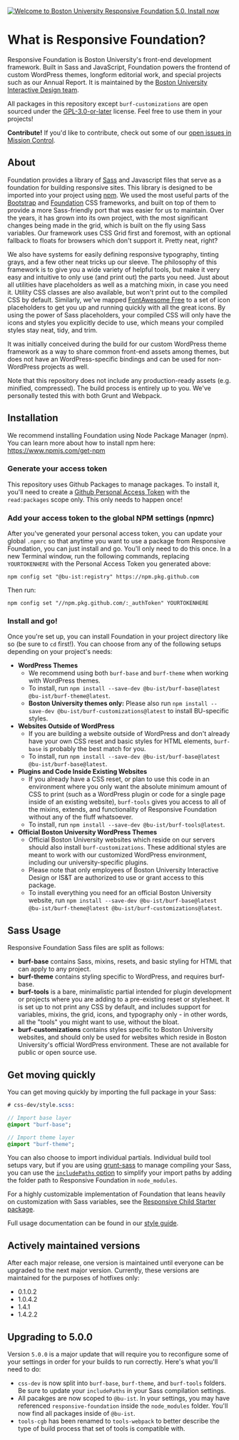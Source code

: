 [![Welcome to Boston University Responsive Foundation 5.0. Install now](https://user-images.githubusercontent.com/1828613/103576393-11302080-4ea1-11eb-8ed8-a1d08a1cdb67.jpg)](#installation) 

# What is Responsive Foundation?

Responsive Foundation is Boston University's front-end development framework. Built in Sass and JavaScript, Foundation powers the frontend of custom WordPress themes, longform editorial work, and special projects such as our Annual Report. It is maintained by the [Boston University Interactive Design team](https://www.bu.edu/interactive-design/).

All packages in this repository except `burf-customizations` are open sourced under the [GPL-3.0-or-later](https://spdx.org/licenses/GPL-3.0-or-later.html) license. Feel free to use them in your projects!

**Contribute!** If you'd like to contribute, check out some of our [open issues in Mission Control](https://bu-ist.github.io/responsive-foundation/dashboard.html).

## About

Foundation provides a library of [Sass](http://sass-lang.com/) and Javascript files that serve as a foundation for building responsive sites. This library is designed to be imported into your project using [npm](https://www.npmjs.com/). We used the most useful parts of the [Bootstrap](https://github.com/twbs/bootstrap) and [Foundation](https://github.com/foundation/foundation-sites) CSS frameworks, and built on top of them to provide a more Sass-friendly port that was easier for us to maintain. Over the years, it has grown into its own project, with the most significant changes being made in the grid, which is built on the fly using Sass variables. Our framework uses CSS Grid first and foremost, with an optional fallback to floats for browsers which don't support it. Pretty neat, right?

We also have systems for easily defining responsive typography, tinting grays, and a few other neat tricks up our sleeve. The philosophy of this framework is to give you a wide variety of helpful tools, but make it very easy and intuitive to only use (and print out) the parts you need. Just about all utilities have placeholders as well as a matching mixin, in case you need it. Utility CSS classes are also available, but won't print out to the compiled CSS by default. Similarly, we've mapped [FontAwesome Free](https://github.com/FortAwesome/Font-Awesome/tree/master/js-packages/%40fortawesome/fontawesome-free) to a set of icon placeholders to get you up and running quickly with all the great icons. By using the power of Sass placeholders, your compiled CSS will only have the icons and styles you explicitly decide to use, which means your compiled styles stay neat, tidy, and trim.

It was initially conceived during the build for our custom WordPress theme framework as a way to share common front-end assets among themes, but does not have an WordPress-specific bindings and can be used for non-WordPress projects as well.

Note that this repository does not include any production-ready assets (e.g. minified, compressed). The build process is entirely up to you. We've personally tested this with both Grunt and Webpack.

## Installation

We recommend installing Foundation using Node Package Manager (npm). You can learn more about how to install npm
here: https://www.npmjs.com/get-npm

### Generate your access token

This repository uses Github Packages to manage packages. To install it, you'll need to create a [Github Personal Access Token](https://docs.github.com/en/free-pro-team@latest/github/authenticating-to-github/creating-a-personal-access-token) with the `read:packages` scope only. This only needs to happen once!

### Add your access token to the global NPM settings (npmrc)

After you've generated your personal access token, you can update your global `.npmrc` so that anytime you want to use a package from Responsive Foundation, you can just install and go. You'll only need to do this once. In a new Terminal window, run the following commands, replacing `YOURTOKENHERE` with the Personal Access Token you generated above:

`npm config set "@bu-ist:registry" https://npm.pkg.github.com`

Then run:

`npm config set "//npm.pkg.github.com/:_authToken" YOURTOKENHERE`

### Install and go!

Once you're set up, you can install Foundation in your project directory like so (be sure to `cd` first!). You can choose from any of the following setups depending on your project's needs:

- **WordPress Themes**
	- We recommend using both `burf-base` and `burf-theme` when working with WordPress themes.
	- To install, run `npm install --save-dev @bu-ist/burf-base@latest @bu-ist/burf-theme@latest`.
	- **Boston University themes only:** Please also run `npm install --save-dev @bu-ist/burf-customizations@latest` to install BU-specific styles.
- **Websites Outside of WordPress** 
	- If you are building a website outside of WordPress and don't already have your own CSS reset and basic styles for HTML elements, `burf-base` is probably the best match for you.
	- To install, run `npm install --save-dev @bu-ist/burf-base@latest @bu-ist/burf-base@latest`.
- **Plugins and Code Inside Existing Websites** 
	- If you already have a CSS reset, or plan to use this code in an environment where you only want the absolute minimum amount of CSS to print (such as a WordPress plugin or code for a single page inside of an existing website), `burf-tools` gives you access to all of the mixins, extends, and functionality of Responsive Foundation without any of the fluff whatsoever.
	- To install, run `npm install --save-dev @bu-ist/burf-tools@latest`.
- **Official Boston University WordPress Themes** 
	- Official Boston University websites which reside on our servers should also install `burf-customizations`. These additional styles are meant to work with our customized WordPress environment, including our university-specific plugins.
	- Please note that only employees of Boston University Interactive Design or IS&T are authorized to use or grant access to this package. 
	- To install everything you need for an official Boston University website, run `npm install --save-dev @bu-ist/burf-base@latest @bu-ist/burf-theme@latest @bu-ist/burf-customizations@latest`.

## Sass Usage

Responsive Foundation Sass files are split as follows:

- **burf-base** contains Sass, mixins, resets, and basic styling for HTML that can apply to any
project.
- **burf-theme** contains styling specific to WordPress, and requires burf-base.
- **burf-tools** is a bare, minimalistic partial intended for plugin development or projects where
you are adding to a pre-existing reset or stylesheet. It is set up to not print any CSS by default,
and includes support for variables, mixins, the grid, icons, and typography only - in other words,
all the "tools" you might want to use, without the bloat.
- **burf-customizations** contains styles specific to Boston University websites, and should only be used
for websites which reside in Boston University's official WordPress environment. These are not available 
for public or open source use.

## Get moving quickly

You can get moving quickly by importing the full package in your Sass:

```sass
# css-dev/style.scss:

// Import base layer
@import "burf-base";

// Import theme layer
@import "burf-theme";
```

You can also choose to import individual partials. Individual build tool setups vary, but if you
are using [grunt-sass](https://github.com/sindresorhus/grunt-sass) to manage compiling your Sass,
you can use the [`includePaths` option](https://github.com/sass/node-sass#includepaths) to simplify 
your import paths by adding the folder path to Responsive Foundation in `node_modules`. 

For a highly customizable implementation of Foundation that leans heavily on customization with
Sass variables, see the [Responsive Child Starter package](https://github.com/bu-ist/responsive-child-starter).

Full usage documentation can be found in our [style guide](https://bu-ist.github.io/responsive-foundation/).

## Actively maintained versions

After each major release, one version is maintained until everyone can be upgraded to the next major version. Currently, these versions are maintained for the purposes of hotfixes only:

* 0.1.0.2
* 1.0.4.2
* 1.4.1
* 1.4.2.2

## Upgrading to 5.0.0

Version `5.0.0` is a major update that will require you to reconfigure some of your settings in order for your builds to run correctly. Here's what you'll need to do:

- `css-dev` is now split into `burf-base`, `burf-theme`, and `burf-tools` folders. Be sure to update your `includePaths` in your Sass compilation settings.
- All pacakges are now scoped to `@bu-ist`. In your settings, you may have referenced `responsive-foundation` inside the `node_modules` folder. You'll now find all packages inside of `@bu-ist`.
- `tools-cgb` has been renamed to `tools-webpack` to better describe the type of build process that set of tools is compatible with.
